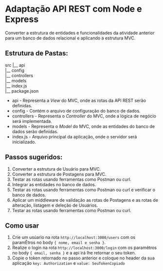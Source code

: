 # Adaptação API REST com Node e Express

Converter a estrutura de entidades e funcionalidades da atividade anterior para um banco de dados relacional e aplicando a estrutura MVC.

## Estrutura de Pastas:

src 
   |__ api <br>
   |__ config <br>
   |__ controllers <br>
   |__ models <br>
   |__ index.js <br>
   |__ package.json

* api - Representa a _View_ do MVC, onde as rotas da API REST serão definidas.
* config - Contém o arquivo de configuração do banco de dados.
* controllers - Representa o _Controller_ do MVC, onde a lógica de negócio será implementada.
* models - Representa o _Model_ do MVC, onde as entidades do banco de dados serão definidas.
* index.js - Arquivo principal da aplicação, onde o servidor será inicializado.
  
## Passos sugeridos:

1. Converter a estrutura de Usuário para MVC.
2. Converter a estrutura de Postagens para MVC.
3. Testar as rotas usando ferramentas como Postman ou curl.
4. Integrar as entidades no banco de dados.
5. Testar as rotas usando ferramentas como Postman ou curl e verificar o banco de dados.
6. Aplicar um middleware de validação as rotas de Postagens e as rotas de alteração, listagem e deleção de Usuários.
7. Testar as rotas usando ferramentas como Postman ou curl.

## Como usar

1. Crie um usúario na rota ```http://localhost:3000/users``` com os paramÊtros no body ```{ nome, email e senha }```.
2. Realize o login na rota ```http://localhost:3000/login``` com os paramêtros no body ```{ email, senha }``` e a api irá lhe retornar o seu token.
3. Copie o token retornado no passo anterior e coloque no header da sua aplicação ```key: Authorization``` e ```value: SeuTokenCopiado```